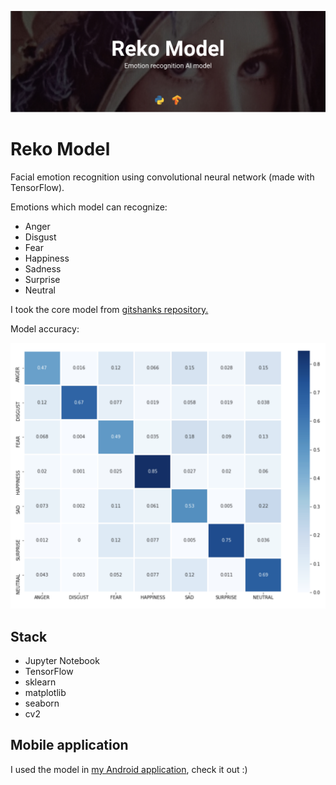 ![Reko model header](./img/reko_model.jpg)

# Reko Model

Facial emotion recognition using convolutional neural network (made with TensorFlow).

Emotions which model can recognize:

- Anger
- Disgust
- Fear
- Happiness
- Sadness
- Surprise
- Neutral

I took the core model from [gitshanks repository.](https://github.com/gitshanks/fer2013)

Model accuracy:

![Reko model header](./img/accuracy.png)

## Stack

- Jupyter Notebook
- TensorFlow
- sklearn
- matplotlib
- seaborn
- cv2

## Mobile application

I used the model in [my Android application](https://github.com/weazyexe/reko-app), check it out :)
